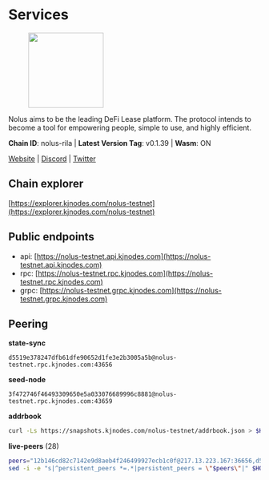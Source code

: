 # Services

<figure><img src="https://raw.githubusercontent.com/kj89/testnet_manuals/main/pingpub/logos/nolus.png" width="150" alt=""><figcaption></figcaption></figure>

Nolus aims to be the leading DeFi Lease platform. The protocol  intends to become a tool for empowering people, simple to use, and highly efficient.

**Chain ID**: nolus-rila | **Latest Version Tag**: v0.1.39 | **Wasm**: ON

[Website](https://www.nolus.io) | [Discord](https://discord.gg/nolus-protocol) | [Twitter](https://twitter.com/NolusProtocol)




## Chain explorer
[https://explorer.kjnodes.com/nolus-testnet](https://explorer.kjnodes.com/nolus-testnet)

## Public endpoints

* api: [https://nolus-testnet.api.kjnodes.com](https://nolus-testnet.api.kjnodes.com)
* rpc: [https://nolus-testnet.rpc.kjnodes.com](https://nolus-testnet.rpc.kjnodes.com)
* grpc: [https://nolus-testnet.grpc.kjnodes.com](https://nolus-testnet.grpc.kjnodes.com)

## Peering

**state-sync**

```text
d5519e378247dfb61dfe90652d1fe3e2b3005a5b@nolus-testnet.rpc.kjnodes.com:43656
```

**seed-node**

```text
3f472746f46493309650e5a033076689996c8881@nolus-testnet.rpc.kjnodes.com:43659
```

**addrbook**
```bash
curl -Ls https://snapshots.kjnodes.com/nolus-testnet/addrbook.json > $HOME/.nolus/config/addrbook.json
```

**live-peers** (28)
```bash
peers="12b146cd82c7142e9d8aeb4f246499927ecb1c0f@217.13.223.167:36656,d5519e378247dfb61dfe90652d1fe3e2b3005a5b@65.109.68.190:43656,387393e38531ac010f500d294505232a77c88766@45.33.32.8:26656,236a2626ad46bb671b200883b6105350310372ef@135.181.81.65:37656,7a1fc4d1cc0ffec7db6a2a15496136e62561b162@161.97.146.108:26656,5b7092ce1624e8a23a5d90897c4c5231fb7b1238@185.245.183.172:16656,d71f6a702561b08023810464a96668045dbabd9e@95.214.55.25:26656,67be97f5ef69a4f149fbef7970ba888e5b2c2cff@65.108.231.124:16656,e0aac09f3de68abf583b0e3994228ee8bd19d1eb@168.119.124.130:45659,038eef443b6bab9c28f9109599cd8733b3eb8dff@65.21.185.92:26656,33f4b7f56b6708526f0638162f020394de0ce5e9@65.21.229.33:28656,d8088d91bdbf2ccdf59f0b3ee1c1b07e8cb60798@195.201.237.185:11656,aeb7d7ae104bff006d9ef09e780ca2bb5ce5ee9e@95.84.213.151:26656,c6e7b095d965209c8d15086c2a173627fb9b29e1@161.97.169.22:26656,6cf1dbaf1cfee65f14421ba5ac5b165ebe7b0d0a@5.9.97.58:26656,9951244a6f7cc04d30e7a122dfbee14c8ca5b542@185.239.208.142:656,00ce364657c9b520febb563beb7c4a1c9fc2d352@195.2.70.100:26656,85c5ef9ff695574abdf1ab38fb1196bc6482aec5@89.252.21.37:26656,8b0b427b4567a7a66f05fab1146ee97b52ad7958@93.189.30.119:26656,df5523a9d35328716337343cbeea3063cd4fa9b3@65.108.206.118:61256,1278e67b0f6523c20e665109dd092ef20d6fd70e@45.67.230.23:26656,28cdf59b342cb19fe488e99fab754ccc90c379e3@185.196.21.104:26656,367fb20ca2380ebbb73eb19b772564383b0f37ee@65.21.123.172:26656,7c2ea36064077da73d0ad5b60d8ef215acbee50b@161.97.79.100:36656,55acbb36f6e18ce9d5034c1e0f615bf13ee1ae27@195.2.80.63:43656,5289137e6134895c5b3b82a9847869f2a889cdc0@65.108.97.58:2776,5bf83be8dfe52fe2c204300f1e9b1449487ce5af@88.99.164.158:1176,5c2a752c9b1952dbed075c56c600c3a79b58c395@195.3.220.135:27016"
sed -i -e "s|^persistent_peers *=.*|persistent_peers = \"$peers\"|" $HOME/.nolus/config/config.toml
```
